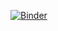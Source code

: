 [![Binder](https://mybinder.org/badge_logo.svg)](https://mybinder.org/v2/gh/SukiXuu/my-first-binder)
